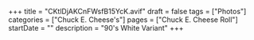 +++
title = "CKtlDjAKCnFWsfB15YcK.avif"
draft = false
tags = ["Photos"]
categories = ["Chuck E. Cheese's"]
pages = ["Chuck E. Cheese Roll"]
startDate = ""
description = "90's White Variant"
+++
